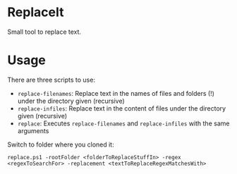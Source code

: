 # ReplaceIt

Small tool to replace text.

# Usage

There are three scripts to use:

- `replace-filenames`: Replace text in the names of files and folders (!) under the directory given (recursive)
- `replace-infiles`: Replace text in the content of files under the directory given (recursive)
- `replace`: Executes `replace-filenames` and `replace-infiles` with the same arguments

Switch to folder where you cloned it:

    replace.ps1 -rootFolder <folderToReplaceStuffIn> -regex <regexToSearchFor> -replacement <textToReplaceRegexMatchesWith>